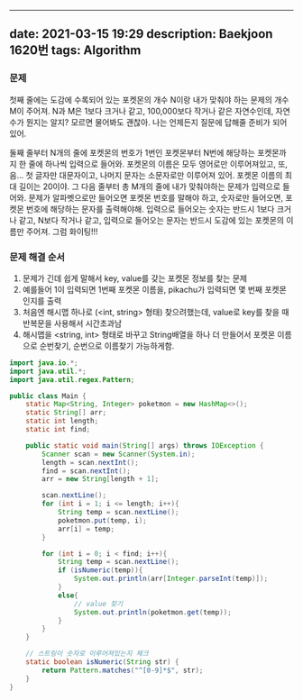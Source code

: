 
---
date: 2021-03-15 19:29
description: Baekjoon 1620번
tags: Algorithm
---

### 문제
첫째 줄에는 도감에 수록되어 있는 포켓몬의 개수 N이랑 내가 맞춰야 하는 문제의 개수 M이 주어져. N과 M은 1보다 크거나 같고, 100,000보다 작거나 같은 자연수인데, 자연수가 뭔지는 알지? 모르면 물어봐도 괜찮아. 나는 언제든지 질문에 답해줄 준비가 되어있어.

둘째 줄부터 N개의 줄에 포켓몬의 번호가 1번인 포켓몬부터 N번에 해당하는 포켓몬까지 한 줄에 하나씩 입력으로 들어와. 포켓몬의 이름은 모두 영어로만 이루어져있고, 또, 음... 첫 글자만 대문자이고, 나머지 문자는 소문자로만 이루어져 있어. 포켓몬 이름의 최대 길이는 20이야. 그 다음 줄부터 총 M개의 줄에 내가 맞춰야하는 문제가 입력으로 들어와. 문제가 알파벳으로만 들어오면 포켓몬 번호를 말해야 하고, 숫자로만 들어오면, 포켓몬 번호에 해당하는 문자를 출력해야해. 입력으로 들어오는 숫자는 반드시 1보다 크거나 같고, N보다 작거나 같고, 입력으로 들어오는 문자는 반드시 도감에 있는 포켓몬의 이름만 주어져. 그럼 화이팅!!!

### 문제 해결 순서
1. 문제가 긴데 쉽게 말해서 key, value를 갖는 포켓몬 정보를 찾는 문제
2. 예를들어 1이 입력되면 1번째 포켓몬 이름을, pikachu가 입력되면 몇 번째 포켓몬인지를 출력
3. 처음엔 해시맵 하나로 (<int, string> 형태) 찾으려했는데, value로 key를 찾을 때 반복문을 사용해서 시간초과남
4. 해시맵을 <string, int> 형태로 바꾸고 String배열을 하나 더 만들어서 포켓몬 이름으로 순번찾기, 순번으로 이름찾기 가능하게함.

```java
import java.io.*;
import java.util.*;
import java.util.regex.Pattern;

public class Main {
    static Map<String, Integer> poketmon = new HashMap<>();
    static String[] arr;
    static int length;
    static int find;

    public static void main(String[] args) throws IOException {
        Scanner scan = new Scanner(System.in);
        length = scan.nextInt();
        find = scan.nextInt();
        arr = new String[length + 1];

        scan.nextLine();
        for (int i = 1; i <= length; i++){
            String temp = scan.nextLine();
            poketmon.put(temp, i);
            arr[i] = temp;
        }

        for (int i = 0; i < find; i++){
            String temp = scan.nextLine();
            if (isNumeric(temp)){
                System.out.println(arr[Integer.parseInt(temp)]);
            }
            else{
                // value 찾기
                System.out.println(poketmon.get(temp));
            }
        }
    }

    // 스트링이 숫자로 이루어져있는지 체크
    static boolean isNumeric(String str) {
        return Pattern.matches("^[0-9]*$", str);
    }
}
```
